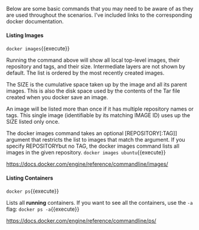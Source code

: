
Below are some basic commands that you may need to be aware of as they are used throughout the scenarios.
I've included links to the corresponding docker documentation.

#### Listing Images

`docker images`{{execute}}

Running the command above will show all local top-level images, their repository and tags, and their size. Intermediate layers are not shown by default. The list is ordered by the most recently created images.

The SIZE is the cumulative space taken up by the image and all its parent images. This is also the disk space used by the contents of the Tar file created when you docker save an image.

An image will be listed more than once if it has multiple repository names or tags. This single image (identifiable by its matching IMAGE ID) uses up the SIZE listed only once.

The docker images command takes an optional [REPOSITORY[:TAG]] argument that restricts the list to images that match the argument. If you specify REPOSITORYbut no TAG, the docker images command lists all images in the given repository.
`docker images ubuntu`{{execute}}

https://docs.docker.com/engine/reference/commandline/images/

#### Listing Containers

`docker ps`{{execute}}

Lists all **running** containers. If you want to see all the containers, use the `-a` flag:
`docker ps -a`{{execute}}

https://docs.docker.com/engine/reference/commandline/ps/